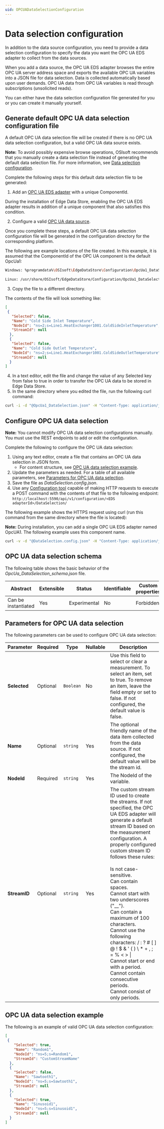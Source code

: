 ```yaml
---
uid: OPCUADataSelectionConfiguration
---
```


# Data selection configuration

In addition to the data source configuration, you need to provide a data selection configuration to specify the data you want the OPC UA EDS adapter to collect from the data sources.

When you add a data source, the OPC UA EDS adapter browses the entire OPC UA server address space and exports the available OPC UA variables into a JSON file for data selection. Data is collected automatically based upon user demands. OPC UA data from OPC UA variables is read through subscriptions (unsolicited reads).

You can either have the data selection configuration file generated for you or you can create it manually yourself.

## Generate default OPC UA data selection configuration file

A default OPC UA data selection file will be created if there is no OPC UA data selection configuration, but a valid OPC UA data source exists.

**Note:** To avoid possibly expensive browse operations, OSIsoft recommends that you manually create a data selection file instead of generating the default data selection file. For more information, see [Data selection configuration](xref:OPCUADataSelectionConfiguration).

Complete the following steps for this default data selection file to be generated:

1. Add an [OPC UA EDS adapter](xref:EdgeDataStoreConfiguration) with a unique ComponentId. 

  During the installation of Edge Data Store, enabling the OPC UA EDS adapter results in addition of a unique component that also satisfies this condition.
  
2. Configure a valid [OPC UA data source](xref:opcUaOverview).

  Once you complete these steps, a default OPC UA data selection configuration file will be generated in the configuration directory for the corresponding platform.
  
  The following are example locations of the file created. In this example, it is assumed that the ComponentId of the OPC UA component is the default OpcUa1:

  ```bash
  Windows: %programdata%\OSIsoft\EdgeDataStore\Configuration\OpcUa1_DataSelection.json
   
  Linux: /usr/share/OSIsoft/EdgeDataStore/Configuration/OpcUa1_DataSelection.json
  ```

3. Copy the file to a different directory.

  The contents of the file will look something like:

  ```json
  [
   {
     "Selected": false,
     "Name": "Cold Side Inlet Temperature",
     "NodeId": "ns=2;s=Line1.HeatExchanger1001.ColdSideInletTemperature",
     "StreamId": null
    },
    {
     "Selected": false,
     "Name": "Cold Side Outlet Temperature",
     "NodeId": "ns=2;s=Line1.HeatExchanger1001.ColdSideOutletTemperature",
     "StreamId": null
    }
  ]
  ```

4. In a text editor, edit the file and change the value of any Selected key from false to true in order to transfer the OPC UA data to be stored in Edge Data Store. 
5. In the same directory where you edited the file, run the following curl command:

  ```bash
  curl -i -d "@OpcUa1_DataSelection.json" -H "Content-Type: application/json" -X PUT http://localhost:5590/api/v1/configuration/OpcUa1/Dataselection
  ```

## Configure OPC UA data selection

**Note:** You cannot modify OPC UA data selection configurations manually. You must use the REST endpoints to add or edit the configuration.

Complete the following to configure the OPC UA data selection:

1. Using any text editor, create a file that contains an OPC UA data selection in JSON form.
    - For content structure, see [OPC UA data selection example](#opc-ua-data-selection-example).
2. Update the parameters as needed. For a table of all available parameters, see [Parameters for OPC UA data selection](#parameters-for-opc-ua-data-selection).
3. Save the file as _DataSelection.config.json_.
4. Use any [Configuration tool](xref:ConfigurationTools) capable of making HTTP requests to execute a POST command with the contents of that file to the following endpoint: `http://localhost:5590/api/v1/configuration/<EDS adapterId>/DataSelection/`

The following example shows the HTTPS request using curl (run this command from the same directory where the file is located):

**Note:** During installation, you can add a single OPC UA EDS adapter named OpcUA1. The following example uses this component name.

```bash
curl -v -d "@DataSelection.config.json" -H "Content-Type: application/json" "http://localhost:5590/api/v1/configuration/OpcUa1/DataSelection"
```

## OPC UA data selection schema

The following table shows the basic behavior of the _OpcUa_DataSelection_schema.json_ file.

| Abstract            | Extensible | Status       | Identifiable | Custom properties | Additional properties |
| ------------------- | ---------- | ------------ | ------------ | ----------------- | --------------------- |
| Can be instantiated | Yes        | Experimental | No           | Forbidden         | Forbidden             |

## Parameters for OPC UA data selection

The following parameters can be used to configure OPC UA data selection:

| Parameter     | Required | Type | Nullable | Description |
|---------------|----------|------|----------|-------------|
| **Selected** | Optional | `Boolean` | No | Use this field to select or clear a measurement. To select an item, set to true. To remove an item, leave the field empty or set to false.  If not configured, the default value is false.|
| **Name**      | Optional | `string` | Yes |The optional friendly name of the data item collected from the data source. If not configured, the default value will be the stream id. |
| **NodeId**    | Required | `string` | Yes | The NodeId of the variable. |
| **StreamID** | Optional | `string` | Yes | The custom stream ID used to create the streams. If not specified, the OPC UA EDS adapter will generate a default stream ID based on the measurement configuration. A properly configured custom stream ID follows these rules:<br><br>Is not case-sensitive.<br>Can contain spaces.<br>Cannot start with two underscores ("__").<br>Can contain a maximum of 100 characters.<br>Cannot use the following characters: / : ? # [ ] @ ! $ & ' ( ) \ * + , ; = % < > &#124;<br>Cannot start or end with a period.<br>Cannot contain consecutive periods.<br>Cannot consist of only periods.

## OPC UA data selection example

The following is an example of valid OPC UA data selection configuration:

```json
[
 {
    "Selected": true,
    "Name": "Random1",
    "NodeId": "ns=5;s=Random1",
    "StreamId": "CustomStreamName"
  },
  {
    "Selected": false,
    "Name": "Sawtooth1",
    "NodeId": "ns=5;s=Sawtooth1",
    "StreamId": null
  },
  {
    "Selected": true,
    "Name": "Sinusoid1",
    "NodeId": "ns=5;s=Sinusoid1",
    "StreamId": null
  }
]
```

